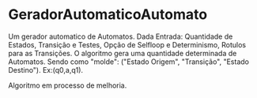 # GeradorAutomaticoAutomato

Um gerador automatico de Automatos. 
Dada Entrada: Quantidade de Estados, Transição e Testes, Opção de Selfloop e Determinismo, Rotulos para as Transições.
O algoritmo gera uma quantidade determinada de Automatos.
Sendo como "molde": ("Estado Origem", "Transição", "Estado Destino").
Ex:(q0,a,q1).

Algoritmo em processo de melhoria.
